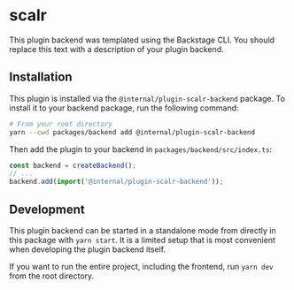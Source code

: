 # scalr

This plugin backend was templated using the Backstage CLI. You should replace this text with a description of your plugin backend.

## Installation

This plugin is installed via the `@internal/plugin-scalr-backend` package. To install it to your backend package, run the following command:

```bash
# From your root directory
yarn --cwd packages/backend add @internal/plugin-scalr-backend
```

Then add the plugin to your backend in `packages/backend/src/index.ts`:

```ts
const backend = createBackend();
// ...
backend.add(import('@internal/plugin-scalr-backend'));
```

## Development

This plugin backend can be started in a standalone mode from directly in this
package with `yarn start`. It is a limited setup that is most convenient when
developing the plugin backend itself.

If you want to run the entire project, including the frontend, run `yarn dev` from the root directory.
